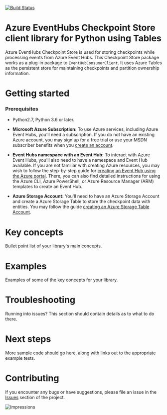 [![Build Status](https://dev.azure.com/azure-sdk/public/_apis/build/status/azure-sdk-for-python.client?branchName=main)](https://dev.azure.com/azure-sdk/public/_build/latest?definitionId=46?branchName=main)

# Azure EventHubs Checkpoint Store client library for Python using Tables

Azure EventHubs Checkpoint Store is used for storing checkpoints while processing events from Azure Event Hubs.
This Checkpoint Store package works as a plug-in package to `EventHubConsumerClient`. It uses Azure Tables as the persistent store for maintaining checkpoints and partition ownership information.


# Getting started

### Prerequisites

- Python2.7, Python 3.6 or later.
- **Microsoft Azure Subscription:**  To use Azure services, including Azure Event Hubs, you'll need a subscription. If you do not have an existing Azure account, you may sign up for a free trial or use your MSDN subscriber benefits when you [create an account](https://azure.microsoft.com/).

- **Event Hubs namespace with an Event Hub:** To interact with Azure Event Hubs, you'll also need to have a namespace and Event Hub  available.  If you are not familiar with creating Azure resources, you may wish to follow the step-by-step guide for [creating an Event Hub using the Azure portal](https://docs.microsoft.com/azure/event-hubs/event-hubs-create).  There, you can also find detailed instructions for using the Azure CLI, Azure PowerShell, or Azure Resource Manager (ARM) templates to create an Event Hub.

- **Azure Storage Account:** You'll need to have an Azure Storage Account and create a Azure Storage Table to store the checkpoint data with entities. You may follow the guide [creating an Azure Storage Table Account](https://docs.microsoft.com/en-us/azure/storage/tables/table-storage-overview).

# Key concepts

Bullet point list of your library's main concepts.

# Examples

Examples of some of the key concepts for your library.

# Troubleshooting

Running into issues? This section should contain details as to what to do there.

# Next steps

More sample code should go here, along with links out to the appropriate example tests.

# Contributing

If you encounter any bugs or have suggestions, please file an issue in the [Issues](<https://github.com/Azure/azure-sdk-for-python/issues>) section of the project.

![Impressions](https://azure-sdk-impressions.azurewebsites.net/api/impressions/azure-sdk-for-python%2Fsdk%2Feventhub%2Fazure-eventhub-checkpointstoretable%2FREADME.png)
